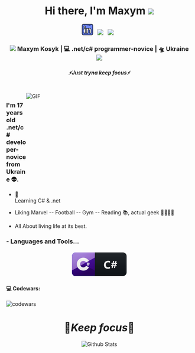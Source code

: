 <div align="center">
   <h1>Hi there, I'm Maxym</a> <img src="https://media.giphy.com/media/hvRJCLFzcasrR4ia7z/giphy.gif" width="25px"> </h1>


  
</div>

<p align='center'>
   <a href="https://www.linkedin.com/in/maxym-kosyk-1444302b9/"><img height="30" src="https://raw.githubusercontent.com/8bithemant/8bithemant/master/linkedin.png?raw=true"></a>&nbsp;&nbsp;
    <a href="https://steamcommunity.com/profiles/76561198968515992/"><img height="30" src="https://upload.wikimedia.org/wikipedia/commons/8/83/Steam_icon_logo.svg"></a>&nbsp;&nbsp;
 <a href="https://www.instagram.com/lamgeek/?next=%2F"><img height="30" src="https://raw.githubusercontent.com/rahuldkjain/github-profile-readme-generator/master/src/images/icons/Social/instagram.svg"></a>&nbsp;&nbsp;

 </p>
<div align="center">
<h3><img src="https://media.giphy.com/media/WUlplcMpOCEmTGBtBW/giphy.gif" width="30">  Maxym Kosyk | 💻 .net/c# programmer-novice | 🛸 Ukraine  <img src="https://media.giphy.com/media/WUlplcMpOCEmTGBtBW/giphy.gif" width="30"></h3>
</div>

 <h5 align="center">
   <i>⚡️Just tryna keep focus⚡️</i>
  </h5>



  <br />
<img align="right" height="270px" width="450px" alt="GIF" src="https://media.giphy.com/media/v1.Y2lkPTc5MGI3NjExaWI4M2J4aXRsdWc3MGxrdm5pczlkMTJ0bmdlM2tkaXU5M3BpZDRlMyZlcD12MV9pbnRlcm5hbF9naWZfYnlfaWQmY3Q9Zw/PPagRpeUqhO3Q25hT8/giphy-downsized-large.gif" />
<p align="center">
  <h3> I'm 17 years old .net/c# developer-novice from Ukraine 👽.</h3>
</p>


 - 🥀 Learning C# & .net
 
- Liking Marvel -- Football -- Gym -- Reading 📚, actual geek 🐱‍💻🐱‍🏍
 
 - All About living life at its best.

### - Languages and Tools...
<p align="center">
  <img src="https://raw.githubusercontent.com/8bithemant/8bithemant/master/svg/dev/languages/csharp.svg" alt="csharp" style="vertical-align:top; margin:4px">

  #### 💻 Codewars:

![codewars](https://www.codewars.com/users/lamgeek/badges/large)





  <h1 align='center'>🔋<i>Keep focus</i>🔋</h1>

<p align="center">
        <img src="https://raw.githubusercontent.com/mayhemantt/mayhemantt/Update/svg/Bottom.svg" alt="Github Stats" />
</p>
